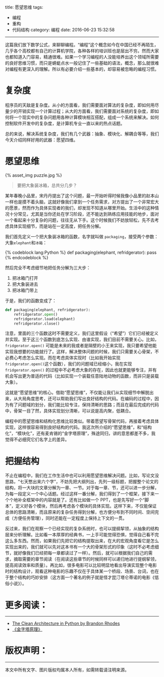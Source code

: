 title: 愿望思维
tags:
  - 编程
  - 重构
  - 代码结构
category: 编程
date: 2016-06-23 15:32:58
---

这篇我们放下数学公式，来聊聊编程。“编程”这个概念如今在中国已经不再陌生，几乎各个高校都有自己的计算机学院，各种各样的培训班也是层出不穷。然而大家也都知道入门容易，精通很难。如果一个学习编程的人没能培养出这个领域所需要的良好思维习惯，而只是蜻蜓点水一般记住了一些基础的语法，概念，那么就很难对编程有更深入的理解。所以有必要介绍一些基本的，却容易被忽略的编程习惯。

# 复杂度
程序员的天敌是复杂度。从小的方面看，我们需要面对算法的复杂度，即如何用尽量少的开销实现一个计算过程；从大的方面看，我们需要面对系统的复杂度，即如何将一个现实中的复杂问题用各种计算模块相互搭配，组成一个系统来解决。如何控制软件开发中的复杂度，是计算机专业一直以来的热点话题。

总的来说，解决系统复杂度，我们有几个武器：抽象、模块化、解耦合等等，我们今天介绍同样好用的武器：愿望四维。

<!-- more -->
# 愿望思维
{% asset_img puzzle.jpg %}
> 要把大象装冰箱，总共分几步？

某年春晚小品里，宋丹丹提出了这个问题，最一开始听得时候我像小品里的赵本山一样也是摸不着头脑，这就好像我们拿到一个任务需求，对方提出了一个非常宏大的愿景，然而作为具体实现者的我们，却发现不知道从哪里开始。生活中的这种情况十分常见，尤其是当你还处在学习阶段，还不能达到熟练应用技能的地步，面对一个看起来十分复杂的问题，往往无从下手。这个时候我们不妨放轻松，先不去考虑具体实现细节，而是站在一定高度，把任务分解。

我们首先定义一个把大象装冰箱的函数，名字就叫做 `packaging`，接受两个参数：大象`elephant`和`冰箱`：

{% codeblock lang:Python %}
    def packaging(elephant, refridgerator):
        pass
{% endcodeblock %}

然后完全不考虑细节地把任务分解为三大步：
1. 把冰箱门打开
2. 把大象装进去
3. 把冰箱门带上

于是，我们的函数变成了：

```Python
def packaging(elephant, refridgerator):
    refridgerator.open()
    refridgerator.load(elephant)
    refridgerator.close()
```

注意，里面的三个函数这时不需要定义，我们这里假设（“希望”）它们已经被定义并实现。至于这三个函数到底怎么实现、由谁实现，我们目前不需要关心。比如，`fridgerator.open()` 可能是未来的我或者是隔壁的小王来实现，我只要希望他能实现我想要的功能就行了。这样，解决整体问题的时候，我们只需要关心骨架，不必费心考虑怎么实现。而在考虑具体实现时（比如我开始实现 `fridgerator.open()`这个函数），我们的问题域已经缩小，我在实现 `fridgerator.open()` 的过程中不必考虑大象的存在，因此也就更能够专注，并有机会写出更为普适的代码（比如实现一个装载任意陆地动物的函数，而非只是装载大象）。

这就是“愿望思维”的核心。借助“愿望思维”，不仅能让我们从实现细节中解脱出来，从大局角度思考，还可以帮助我们写出良好结构的代码。在编码的过程中，因为有了问题域的划分，我们能比较专注，保持清晰的思路；而且在最后完成的代码中，骨架一目了然，具体实现划分清晰，可以说是高内聚，低耦合。

编程中的愿望思维和结构化思维比较类似。带着愿望写骨架代码，再接着考虑具体实现，这样很容易得到良好结构的代码。我这次所介绍的“愿望思维”，和“结构化”，“模块化”，还有麦肯锡的“金字塔原理”，殊途同归，讲的意思都差不多，我觉得不必细究它们名字上的差异。

# 把握结构
不止在编程中，我们在工作生活中也可以利用愿望思维解决问题。比如，写论文没思路，“七天憋出来六个字”，不妨先把大纲列出，先列一级标题，把握整个论文的结构，将一大块的文章分解为一章、一节。对于每一章、节，还可以进一步分解，为每一段定义一个中心话题。经过这样一番分解，我们得到了一个框架，接下来一个个地补全框架中的内容就是了。还有比如做一个 PPT，也是先写好一个“脚本”，定义好各个模块，然后再考虑各个模块的具体实现。这样下来，不仅能保证总体的思路清晰，而且原来的复杂任务得到分解，也方便分布到不同时间、空间完成（方便任务管理），同时还能在一定程度上保持上下文的一贯。

反过来，我们在观察一个已经实现的复杂系统时，也可以提纲挈领，从抽象的结构层来分析理解。比如看一本厚厚的经典书，一上手可能觉得恐惧，觉得自己看不完这么多东西。然而，如果我们先把它的结构提取出来，在大的宏观角度看它是怎么实现出来的，我们就可以先对这本书有一个大的骨架形式的印象（这时不必考虑细节，就好像我们已经把每一章都读过了一样）。然后，就可以根据我们自己的需求，摘取需要的章节阅读（在阅读这些章节的时候同样可以递归地进行提纲挈领，提高阅读效率和质量）。再比如，很多电影可以比较明显地看出导演实现整个电影时的结构设计，观看这种电影的乐趣不仅在于具体某一个桥段、场景、台词，也在于整个结构的巧妙安排（这方面一个著名的例子就是怪才昆汀塔仑蒂诺的电影《低俗小说》）。

# 更多阅读：
---
- [The Clean Architecture in Python by Brandon Rhodes](http://rhodesmill.org/brandon/slides/2014-07-pyohio/clean-architecture/)
- [《金字塔原理》](https://book.douban.com/subject/4882120/)

# 版权声明：
---
本文中所有文字、图片版权均属本人所有，如需转载请注明来源。
